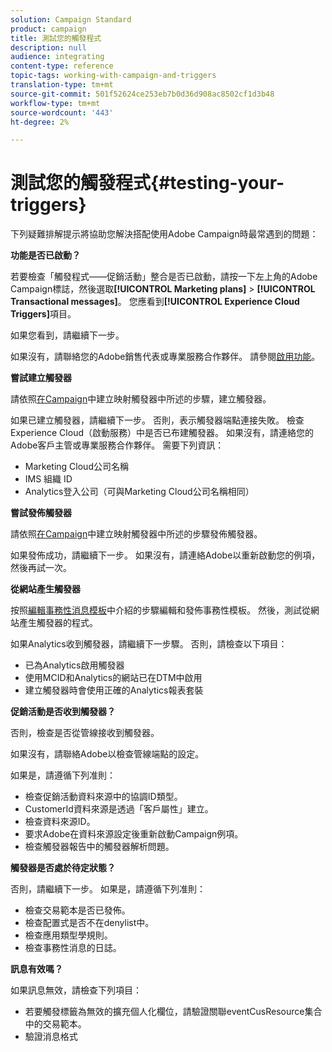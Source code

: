 ```yaml
---
solution: Campaign Standard
product: campaign
title: 測試您的觸發程式
description: null
audience: integrating
content-type: reference
topic-tags: working-with-campaign-and-triggers
translation-type: tm+mt
source-git-commit: 501f52624ce253eb7b0d36d908ac8502cf1d3b48
workflow-type: tm+mt
source-wordcount: '443'
ht-degree: 2%

---
```



# 測試您的觸發程式{#testing-your-triggers}

下列疑難排解提示將協助您解決搭配使用Adobe Campaign時最常遇到的問題：

**功能是否已啟動？**

若要檢查「觸發程式——促銷活動」整合是否已啟動，請按一下左上角的Adobe Campaign標誌，然後選取&#x200B;**[!UICONTROL Marketing plans]** > **[!UICONTROL Transactional messages]**。 您應看到&#x200B;**[!UICONTROL Experience Cloud Triggers]**&#x200B;項目。

如果您看到，請繼續下一步。

如果沒有，請聯絡您的Adobe銷售代表或專業服務合作夥伴。 請參閱[啟用功能](../../integrating/using/configuring-triggers-in-experience-cloud.md#activating-the-functionality)。

**嘗試建立觸發器**

請依照[在Campaign](../../integrating/using/using-triggers-in-campaign.md#creating-a-mapped-trigger-in-campaign)中建立映射觸發器中所述的步驟，建立觸發器。

如果已建立觸發器，請繼續下一步。 否則，表示觸發器端點連接失敗。 檢查Experience Cloud（啟動服務）中是否已布建觸發器。 如果沒有，請連絡您的Adobe客戶主管或專業服務合作夥伴。 需要下列資訊：

* Marketing Cloud公司名稱
* IMS 組織 ID
* Analytics登入公司（可與Marketing Cloud公司名稱相同）

**嘗試發佈觸發器**

請依照[在Campaign](../../integrating/using/using-triggers-in-campaign.md#creating-a-mapped-trigger-in-campaign)中建立映射觸發器中所述的步驟發佈觸發器。

如果發佈成功，請繼續下一步。 如果沒有，請連絡Adobe以重新啟動您的例項，然後再試一次。

**從網站產生觸發器**

按照[編輯事務性消息模板](../../integrating/using/using-triggers-in-campaign.md#editing-the-transactional-message-template)中介紹的步驟編輯和發佈事務性模板。 然後，測試從網站產生觸發器的程式。

如果Analytics收到觸發器，請繼續下一步驟。 否則，請檢查以下項目：

* 已為Analytics啟用觸發器
* 使用MCID和Analytics的網站已在DTM中啟用
* 建立觸發器時會使用正確的Analytics報表套裝

**促銷活動是否收到觸發器？**

否則，檢查是否從管線接收到觸發器。

如果沒有，請聯絡Adobe以檢查管線端點的設定。

如果是，請遵循下列准則：

* 檢查促銷活動資料來源中的協調ID類型。
* CustomerId資料來源是透過「客戶屬性」建立。
* 檢查資料來源ID。
* 要求Adobe在資料來源設定後重新啟動Campaign例項。
* 檢查觸發器報告中的觸發器解析問題。

**觸發器是否處於待定狀態？**

否則，請繼續下一步。 如果是，請遵循下列准則：

* 檢查交易範本是否已發佈。
* 檢查配置式是否不在denylist中。
* 檢查應用類型學規則。
* 檢查事務性消息的日誌。

**訊息有效嗎？**

如果訊息無效，請檢查下列項目：

* 若要觸發標籤為無效的擴充個人化欄位，請驗證關聯eventCusResource集合中的交易範本。
* 驗證消息格式


